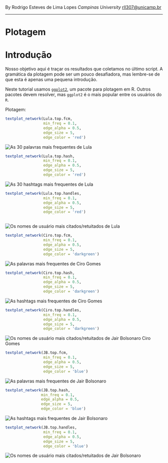 By Rodrigo Esteves de Lima Lopes *Campinas University* [rll307\@unicamp.br](mailto:rll307@unicamp.br)

------------------------------------------------------------------------

# Plotagem

# Introdução

Nosso objetivo aqui é traçar os resultados que coletamos no último script. A gramática da plotagem pode ser um pouco desafiadora, mas lembre-se de que esta é apenas uma pequena introdução.

Neste tutorial usamos [`ggplot2`](https://ggplot2.tidyverse.org/index.html), um pacote para plotagem em R. Outros pacotes devem resolver, mas `ggplot2` é o mais popular entre os usuários do `R`.

Plotagem:

``` r
textplot_network(Lula.top.fcm, 
                 min_freq = 0.1, 
                 edge_alpha = 0.5, 
                 edge_size = 5,
                 edge_color = 'red')
```

![As 30 palavras mais frequentes de Lula](images/LulaWords.png)

``` r
textplot_network(Lula.top.hash, 
                 min_freq = 0.1, 
                 edge_alpha = 0.5, 
                 edge_size = 5,
                 edge_color = 'red')
```

![As 30 hashtags mais frequentes de Lula](images/LulaHash.png)

``` r
textplot_network(Lula.top.handles, 
                 min_freq = 0.1, 
                 edge_alpha = 0.5, 
                 edge_size = 5,
                 edge_color = 'red')
                 
```

![Os nomes de usuário mais citados/retuitados de Lula](images/LulaHandles.png)

``` r
textplot_network(Ciro.top.fcm, 
                 min_freq = 0.1, 
                 edge_alpha = 0.5, 
                 edge_size = 5,
                 edge_color = 'darkgreen')
```

![As palavras mais frequentes de Ciro Gomes](images/CiroWords.png)

``` r
textplot_network(Ciro.top.hash, 
                 min_freq = 0.1, 
                 edge_alpha = 0.5, 
                 edge_size = 5,
                 edge_color = 'darkgreen')
```

![As hashtags mais frequentes de Ciro Gomes](images/CiroHash.png)

``` r
textplot_network(Ciro.top.handles, 
                 min_freq = 0.1, 
                 edge_alpha = 0.5, 
                 edge_size = 5,
                 edge_color = 'darkgreen')
```

![Os nomes de usuário mais citados/retuitados de Jair Bolsonaro Ciro Gomes](images/CiroHandles.png)

``` r
textplot_network(JB.top.fcm, 
                 min_freq = 0.1, 
                 edge_alpha = 0.5, 
                 edge_size = 5,
                 edge_color = 'blue')
```

![As palavras mais frequentes de Jair Bolsonaro](images/JBWords.png)

``` r
textplot_network(JB.top.hash, 
                min_freq = 0.1, 
                edge_alpha = 0.5, 
                edge_size = 5,
                edge_color = 'blue')
```

![As hashtags mais frequentes de Jair Bolsonaro](images/JBHash.png)

``` r
textplot_network(JB.top.handles, 
                 min_freq = 0.1, 
                 edge_alpha = 0.5, 
                 edge_size = 5,
                 edge_color = 'blue')
```

![Os nomes de usuário mais citados/retuitados de Jair Bolsonaro](images/JBHandles.png)
